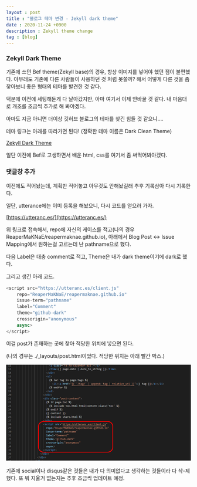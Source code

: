 ```yaml
---
layout : post
title : "블로그 테마 변경 - Jekyll dark theme"
date : 2020-11-24 +0900
description : Zekyll theme change
tag : [blog]
---
```


### Zekyll Dark Theme

 기존에 쓰던 Bef theme(Zekyll base)의 경우, 항상 이미지를 넣어야 했던 점이 불편했다. 아무래도 기존에 다른 사람들이 사용하던 것 처럼 못쓸까? 해서 어떻게 다른 것을 좀 찾아보니 좋은 형태의 테마를 발견한 것 같다.

 덕분에 이전에 세팅해둔게 다 날아갔지만, 아마 여기서 이제 안바꿀 것 같다. 내 마음대로 개조를 조금씩 추가로 해 봐야겠다.

 아마도 지금 아니면 더이상 깃허브 블로그의 테마를 찾긴 힘들 것 같으니....

 테마 링크는 아래를 따라가면 된다! (정확한 테마 이름은 Dark Clean Theme)

[Zekyll Dark Theme](https://github.com/streetturtle/jekyll-clean-dark)

 일단 이전에 Bef로 고생하면서 배운 html, css를 여기서 좀 써먹어봐야겠다.



### 댓글창 추가

 이전에도 적어놨는데, 계획만 적어놓고 아무것도 안해놨길래 추후 기록삼아 다시 기록한다.

 일단, utterance에는 이미 등록을 해놨으니, 다시 코드를 얻으러 가자.

[https://utteranc.es/](https://utteranc.es/)

위 링크로 접속해서, repo에 자신의 케이스를 적고(나의 경우 ReaperMaKNaE/reapermaknae.github.io), 아래에서 Blog Post <-> Issue Mapping에서 원하는걸 고르는데 난 pathname으로 했다.

 다음 Label은 대충 comment로 적고, Theme은 내가 dark theme이기에 dark로 했다.

 그리고 생긴 아래 코드.

```python
<script src="https://utteranc.es/client.js"
	repo="ReaperMaKNaE/reapermaknae.github.io"
	issue-term="pathname"
	label="Comment"
	theme="github-dark"
	crossorigin="anonymous"
	async>
</script>
```

 이걸 post가 존재하는 곳에 찾아 적당한 위치에 넣으면 된다.

 (나의 경우는 ./_layouts/post.html이었다. 적당한 위치는 아래 빨간 박스.)

![img1](https://raw.githubusercontent.com/ReaperMaKNaE/reapermaknae.github.io/main/assets/img/20201124-1.png)

 기존에 social이나 disqus같은 것들은 내가 다 의미없다고 생각하는 것들이라 다 삭-제 했다. 또 뭐 지울거 없는지는 추후 조금씩 업데이트 예정.